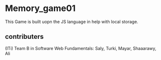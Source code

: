 # Memory_game01

This Game is built uopn the JS language in help with local storage.


## contributers

(ITi) Team B in Software Web Fundamentals:
Saly, Turki, Mayar, Shaaarawy, Ali









